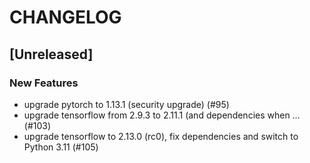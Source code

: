 # CHANGELOG

## [Unreleased]

### New Features

- upgrade pytorch to 1.13.1 (security upgrade) (#95)
- upgrade tensorflow from 2.9.3 to 2.11.1 (and dependencies when … (#103)
- upgrade tensorflow to 2.13.0 (rc0), fix dependencies and switch to Python 3.11 (#105)


